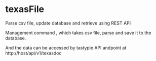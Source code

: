 # texasFile
Parse csv file, update database and retrieve using REST API

Management command <python manage.py importcsv>, which takes csv file, parse and save it to the database.

And the data can be accessed by tastypie API andpoint at http://host/api/v1/texasdoc


